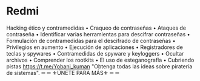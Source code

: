 # Redmi
Hacking ético y contramedidas   • Craqueo de contraseñas  • Ataques de contraseña  • Identificar varias herramientas para descifrar contraseñas  • Formulación de contramedidas para el descifrado de contraseñas  • Privilegios en aumento  • Ejecución de aplicaciones  • Registradores de teclas y spywares  • Contramedidas de spyware y keyloggers  • Ocultar archivos  • Comprender los rootkits  • El uso de esteganografía  • Cubriendo pistas https://t.me/Yobani_kuman     "Obtenga todas las ideas sobre piratería de sistemas".   ➖  ➖   ⚜ÚNETE PARA MÁS⚜    ➖ ➖
